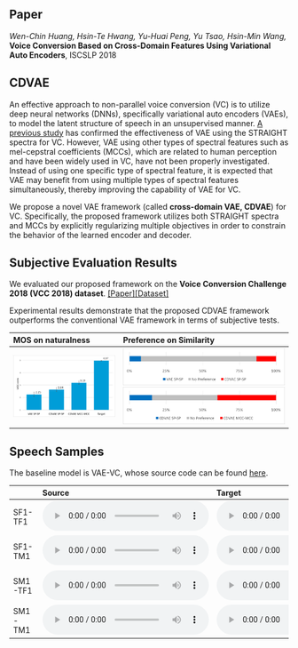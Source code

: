 ## Paper

_Wen-Chin Huang, Hsin-Te Hwang, Yu-Huai Peng, Yu Tsao, Hsin-Min Wang,_ **Voice Conversion Based on Cross-Domain Features Using Variational Auto Encoders**, ISCSLP 2018

## CDVAE

An effective approach to non-parallel voice conversion (VC) is to utilize deep neural networks (DNNs), specifically variational auto encoders (VAEs), to model the latent structure of speech in an unsupervised manner. [A previous study](https://arxiv.org/abs/1610.04019) has confirmed the effectiveness of VAE using the STRAIGHT spectra for VC. However, VAE using other types of spectral features such as mel-cepstral coefficients (MCCs), which are related to human perception and have been widely used in VC, have not been properly investigated. Instead of using one specific type of spectral feature, it is expected that VAE may benefit from using multiple types of spectral features simultaneously, thereby improving the capability of VAE for VC.

We propose a novel VAE framework (called **cross-domain VAE, CDVAE**) for VC. Specifically, the proposed framework utilizes both STRAIGHT spectra and MCCs by explicitly regularizing multiple objectives in order to constrain the behavior of the learned encoder and decoder.

## Subjective Evaluation Results

We evaluated our proposed framework on the **Voice Conversion Challenge 2018 (VCC 2018) dataset**. [[Paper]](https://arxiv.org/abs/1804.04262)[[Dataset]](https://datashare.is.ed.ac.uk/handle/10283/3061)

Experimental results demonstrate that the proposed CDVAE framework outperforms the conventional VAE framework in terms of subjective tests.

|MOS on naturalness|Preference on Similarity|
|:-------------|:------------------|
| ![Naturalness](/imgs/Subjective_Naturalness.png) | ![Similarity 1](/imgs/Subjective_Similarity1.png) ![Similarity 1](/imgs/Subjective_Similarity2.png)| 

## Speech Samples

The baseline model is VAE-VC, whose source code can be found [here](https://github.com/JeremyCCHsu/vae-npvc).

| |Source|Target|VAE SP-SP|CDVAE SP-SP|CDVAE MCC-MCC|
|:--|:--|:--|:--|:--|:--|
|SF1-TF1|<audio controls="controls"><source type="audio/wav" src="samples/natural/SF1-30001.wav"></source></audio>|<audio controls="controls"><source type="audio/wav" src="samples/natural/TF1-30001.wav"></source></audio>|<audio controls="controls"><source type="audio/wav" src="samples/vae-sp2sp/SF1-TF1-30001-gau-GV.wav"></source></audio>|<audio controls="controls"><source type="audio/wav" src="samples/cdvae-sp2sp/SF1-TF1-30001-gau-GV-sp2sp.wav"></source></audio>|<audio controls="controls"><source type="audio/wav" src="samples/cdvae-mcc2mcc/SF1-TF1-30001-gau-GV-mcc2mcc.wav"></source></audio>|
|SF1-TM1|<audio controls="controls"><source type="audio/wav" src="samples/natural/SF1-30001.wav"></source></audio>|<audio controls="controls"><source type="audio/wav" src="samples/natural/TM1-30001.wav"></source></audio>|<audio controls="controls"><source type="audio/wav" src="samples/vae-sp2sp/SF1-TM1-30001-gau-GV.wav"></source></audio>|<audio controls="controls"><source type="audio/wav" src="samples/cdvae-sp2sp/SF1-TM1-30001-gau-GV-sp2sp.wav"></source></audio>|<audio controls="controls"><source type="audio/wav" src="samples/cdvae-mcc2mcc/SF1-TM1-30001-gau-GV-mcc2mcc.wav"></source></audio>|
|SM1-TF1|<audio controls="controls"><source type="audio/wav" src="samples/natural/SM1-30001.wav"></source></audio>|<audio controls="controls"><source type="audio/wav" src="samples/natural/TF1-30001.wav"></source></audio>|<audio controls="controls"><source type="audio/wav" src="samples/vae-sp2sp/SM1-TF1-30001-gau-GV.wav"></source></audio>|<audio controls="controls"><source type="audio/wav" src="samples/cdvae-sp2sp/SM1-TF1-30001-gau-GV-sp2sp.wav"></source></audio>|<audio controls="controls"><source type="audio/wav" src="samples/cdvae-mcc2mcc/SM1-TF1-30001-gau-GV-mcc2mcc.wav"></source></audio>|
|SM1-TM1|<audio controls="controls"><source type="audio/wav" src="samples/natural/SM1-30001.wav"></source></audio>|<audio controls="controls"><source type="audio/wav" src="samples/natural/TM1-30001.wav"></source></audio>|<audio controls="controls"><source type="audio/wav" src="samples/vae-sp2sp/SM1-TM1-30001-gau-GV.wav"></source></audio>|<audio controls="controls"><source type="audio/wav" src="samples/cdvae-sp2sp/SM1-TM1-30001-gau-GV-sp2sp.wav"></source></audio>|<audio controls="controls"><source type="audio/wav" src="samples/cdvae-mcc2mcc/SM1-TM1-30001-gau-GV-mcc2mcc.wav"></source></audio>|
